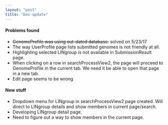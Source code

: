 ```yaml
---
layout: "post"
title: "Dev-update"
---
```


#### Problems found
- ~~GenomeProfile was using out-dated database.~~ solved on 5/23/17
- The way UserProfile page lists submitted genomes is not friendly at all.
- Highlighting selected LINgroup is not available in SubmissionResult page.
- When clicking on a row in searchProcessView2, the page will proceed to GenomeProfile in the current tab. We need it be able to open that page in a new tab.
- Edit page seems to be wrong

#### New stuff
- Dropdown menu for LINgroup in searchProcessView2 page created. Will direct to LINgroup details and show members in current page/search.
- Developing LINgroup detail page.
- Need to figure out a way to show members in the current page.
